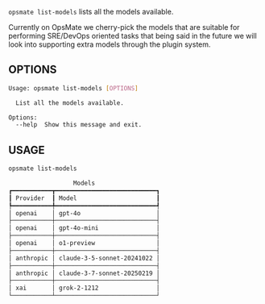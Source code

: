 `opsmate list-models` lists all the models available.

Currently on OpsMate we cherry-pick the models that are suitable for performing SRE/DevOps oriented tasks that being said in the future we will look into supporting extra models through the plugin system.

## OPTIONS

```bash
Usage: opsmate list-models [OPTIONS]

  List all the models available.

Options:
  --help  Show this message and exit.
```

## USAGE

```bash
opsmate list-models

                  Models
┏━━━━━━━━━━━┳━━━━━━━━━━━━━━━━━━━━━━━━━━━━┓
┃ Provider  ┃ Model                      ┃
┡━━━━━━━━━━━╇━━━━━━━━━━━━━━━━━━━━━━━━━━━━┩
│ openai    │ gpt-4o                     │
├───────────┼────────────────────────────┤
│ openai    │ gpt-4o-mini                │
├───────────┼────────────────────────────┤
│ openai    │ o1-preview                 │
├───────────┼────────────────────────────┤
│ anthropic │ claude-3-5-sonnet-20241022 │
├───────────┼────────────────────────────┤
│ anthropic │ claude-3-7-sonnet-20250219 │
├───────────┼────────────────────────────┤
│ xai       │ grok-2-1212                │
└───────────┴────────────────────────────┘
```
